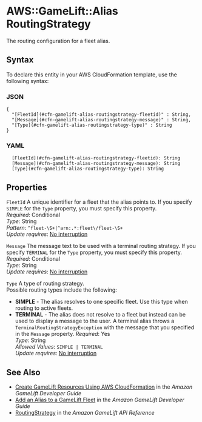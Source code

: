 # AWS::GameLift::Alias RoutingStrategy<a name="aws-properties-gamelift-alias-routingstrategy"></a>

The routing configuration for a fleet alias\.

## Syntax<a name="aws-properties-gamelift-alias-routingstrategy-syntax"></a>

To declare this entity in your AWS CloudFormation template, use the following syntax:

### JSON<a name="aws-properties-gamelift-alias-routingstrategy-syntax.json"></a>

```
{
  "[FleetId](#cfn-gamelift-alias-routingstrategy-fleetid)" : String,
  "[Message](#cfn-gamelift-alias-routingstrategy-message)" : String,
  "[Type](#cfn-gamelift-alias-routingstrategy-type)" : String
}
```

### YAML<a name="aws-properties-gamelift-alias-routingstrategy-syntax.yaml"></a>

```
  [FleetId](#cfn-gamelift-alias-routingstrategy-fleetid): String
  [Message](#cfn-gamelift-alias-routingstrategy-message): String
  [Type](#cfn-gamelift-alias-routingstrategy-type): String
```

## Properties<a name="aws-properties-gamelift-alias-routingstrategy-properties"></a>

`FleetId`  <a name="cfn-gamelift-alias-routingstrategy-fleetid"></a>
A unique identifier for a fleet that the alias points to\. If you specify `SIMPLE` for the `Type` property, you must specify this property\.  
*Required*: Conditional  
*Type*: String  
*Pattern*: `^fleet-\S+|^arn:.*:fleet\/fleet-\S+`  
*Update requires*: [No interruption](https://docs.aws.amazon.com/AWSCloudFormation/latest/UserGuide/using-cfn-updating-stacks-update-behaviors.html#update-no-interrupt)

`Message`  <a name="cfn-gamelift-alias-routingstrategy-message"></a>
The message text to be used with a terminal routing strategy\. If you specify `TERMINAL` for the `Type` property, you must specify this property\.  
*Required*: Conditional  
*Type*: String  
*Update requires*: [No interruption](https://docs.aws.amazon.com/AWSCloudFormation/latest/UserGuide/using-cfn-updating-stacks-update-behaviors.html#update-no-interrupt)

`Type`  <a name="cfn-gamelift-alias-routingstrategy-type"></a>
A type of routing strategy\.  
Possible routing types include the following:  
+  **SIMPLE** \- The alias resolves to one specific fleet\. Use this type when routing to active fleets\.
+  **TERMINAL** \- The alias does not resolve to a fleet but instead can be used to display a message to the user\. A terminal alias throws a `TerminalRoutingStrategyException` with the message that you specified in the `Message` property\.
*Required*: Yes  
*Type*: String  
*Allowed Values*: `SIMPLE | TERMINAL`  
*Update requires*: [No interruption](https://docs.aws.amazon.com/AWSCloudFormation/latest/UserGuide/using-cfn-updating-stacks-update-behaviors.html#update-no-interrupt)

## See Also<a name="aws-properties-gamelift-alias-routingstrategy--seealso"></a>
+ [ Create GameLift Resources Using AWS CloudFormation](https://docs.aws.amazon.com/gamelift/latest/developerguide/resources-cloudformation.html) in the *Amazon GameLift Developer Guide*
+  [Add an Alias to a GameLift Fleet](https://docs.aws.amazon.com/gamelift/latest/developerguide/aliases-creating.html) in the *Amazon GameLift Developer Guide* 
+  [RoutingStrategy](https://docs.aws.amazon.com/gamelift/latest/apireference/API_RoutingStrategy.html) in the *Amazon GameLift API Reference* 